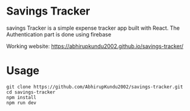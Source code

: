 # Savings Tracker

savings Tracker is a simple expense tracker app built with React. The Authentication part is done using firebase


Working website: https://abhirupkundu2002.github.io/savings-tracker/

# Usage

```
git clone https://github.com/AbhirupKundu2002/savings-tracker.git
cd savings-tracker
npm install
npm run dev
```
